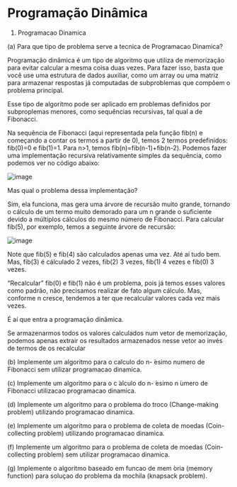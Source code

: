 # Programação Dinâmica
1. Programacao Dinamica

(a) Para que tipo de problema serve a tecnica de Programacao Dinamica?

Programação dinâmica é um tipo de algoritmo que utiliza de memorização para evitar calcular a mesma coisa duas vezes. 
Para fazer isso, basta que você use uma estrutura de dados auxiliar, como um array ou uma matriz para armazenar respostas
já computadas de subproblemas que compõem o problema principal.

Esse tipo de algoritmo pode ser aplicado em problemas definidos por subproplemas menores, como sequências recursivas, tal qual a de Fibonacci.

Na sequência de Fibonacci (aqui representada pela função fib(n) e começando a contar os termos a partir de 0), temos 2 termos predefinidos: fib(0)=0 e fib(1)=1. Para n>1, temos fib(n)=fib(n-1)+fib(n-2). Podemos fazer uma implementação recursiva relativamente simples da sequência, como podemos ver no código abaixo:

![image](https://user-images.githubusercontent.com/107331651/175106318-3b45c993-caf1-4f54-b620-f9a3464f7e5d.png)

Mas qual o problema dessa implementação?

Sim, ela funciona, mas gera uma árvore de recursão muito grande, tornando o cálculo de um termo muito demorado para um n grande o suficiente devido a múltiplos cálculos do mesmo número de Fibonacci. Para calcular fib(5), por exemplo, temos a seguinte árvore de recursão:

![image](https://user-images.githubusercontent.com/107331651/175106452-103e925a-014a-436b-a7c7-7d1012aea589.png)

Note que fib(5) e fib(4) são calculados apenas uma vez. Até aí tudo bem. Mas, fib(3) é cálculado 2 vezes, fib(2) 3 vezes, fib(1) 4 vezes e fib(0) 3 vezes.

“Recalcular” fib(0) e fib(1) não é um problema, pois já temos esses valores como padrão, não precisamos realizar de fato algum cálculo. Mas, conforme n cresce, tendemos a ter que recalcular valores cada vez mais vezes. 

É aí que entra a programação dinâmica.

Se armazenarmos todos os valores calculados num vetor de memorização, podemos apenas extrair os resultados armazenados nesse vetor ao invés de termos de os recalcular



(b) Implemente um algoritmo para o calculo do n- ́esimo numero de Fibonacci sem utilizar programacao dinamica.

(c) Implemente um algoritmo para o c ́alculo do n- ́esimo n ́umero de Fibonacci utilizacao programacao dinamica.

(d) Implemente um algoritmo para o problema do troco (Change-making problem) utilizando programacao dinamica.

(e) Implemente um algoritmo para o problema de coleta de moedas (Coin-collecting problem) utilizando programacao dinamica.

(f) Implemente um algoritmo para o problema de coleta de moedas (Coin-collecting problem) sem utilizar programacao dinamica.

(g) Implemente o algoritmo baseado em funcao de mem ́oria (memory function) para soluçao do problema da mochila (knapsack problem).

